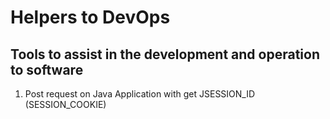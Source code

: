 # Helpers to DevOps
## Tools to assist in the development and operation to software

1. Post request on Java Application with get JSESSION_ID (SESSION_COOKIE)